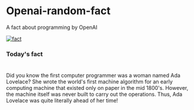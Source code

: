 
# Openai-random-fact
 A fact about programming by OpenAI

[![fact](https://github.com/MarioVidoni/openai-daily-fact/actions/workflows/main.yml/badge.svg)](https://github.com/MarioVidoni/openai-daily-fact/actions/workflows/main.yml)

### Today's fact
# 
Did you know the first computer programmer was a woman named Ada Lovelace? She wrote the world's first machine algorithm for an early computing machine that existed only on paper in the mid 1800's. However, the machine itself was never built to carry out the operations. Thus, Ada Lovelace was quite literally ahead of her time!